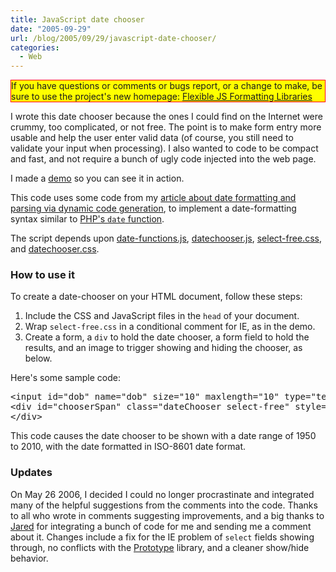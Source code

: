 ```yaml
---
title: JavaScript date chooser
date: "2005-09-29"
url: /blog/2005/09/29/javascript-date-chooser/
categories:
  - Web
---
```

<p style="border:solid red 1px; background:yellow">
  If you have questions or comments or bugs report, or a change to make, be sure to use the project's new homepage: <a href="http://code.google.com/p/flexible-js-formatting/">Flexible JS Formatting Libraries</a>
</p>

I wrote this date chooser because the ones I could find on the Internet were crummy, too complicated, or not free. The point is to make form entry more usable and help the user enter valid data (of course, you still need to validate your input when processing). I also wanted to code to be compact and fast, and not require a bunch of ugly code injected into the web page.

I made a [demo][1] so you can see it in action.

This code uses some code from my [article about date formatting and parsing via dynamic code generation][2], to implement a date-formatting syntax similar to [PHP's `date` function][3].

The script depends upon [date-functions.js][4], [datechooser.js][5], [select-free.css][6], and [datechooser.css][7].

### How to use it

To create a date-chooser on your HTML document, follow these steps:

1.  Include the CSS and JavaScript files in the `head` of your document.
2.  Wrap `select-free.css` in a conditional comment for IE, as in the demo.
3.  Create a form, a `div` to hold the date chooser, a form field to hold the results, and an image to trigger showing and hiding the chooser, as below.

Here's some sample code:

<pre>&lt;input id="dob" name="dob" size="10" maxlength="10" type="text"/&gt;&lt;img src="/files/calendar.gif" onclick="showChooser(this, 'dob', 'chooserSpan', 1950, 2010, 'Y-m-d', false);"/&gt;
&lt;div id="chooserSpan" class="dateChooser select-free" style="display: none; visibility: hidden; width: 160px;"&gt;
&lt;/div&gt;</pre>

This code causes the date chooser to be shown with a date range of 1950 to 2010, with the date formatted in ISO-8601 date format.

### Updates

On May 26 2006, I decided I could no longer procrastinate and integrated many of the helpful suggestions from the comments into the code. Thanks to all who wrote in comments suggesting improvements, and a big thanks to [Jared][8] for integrating a bunch of code for me and sending me a comment about it. Changes include a fix for the IE problem of `select` fields showing through, no conflicts with the [Prototype][9] library, and a cleaner show/hide behavior.

 [1]: http://www.xaprb.com/media/2005/09/javascript-date-chooser-demo.html
 [2]: http://www.xaprb.com/blog/2005/12/20/javascript-date-parsing/
 [3]: http://www.php.net/manual/en/function.date.php
 [4]: http://www.xaprb.com/media/2005/09/date-functions.js
 [5]: http://www.xaprb.com/media/2005/09/datechooser.js
 [6]: http://www.xaprb.com/media/2005/09/select-free.css
 [7]: http://www.xaprb.com/media/2005/09/datechooser.css
 [8]: http://www.hatwhite.com/
 [9]: http://prototype.conio.net/
